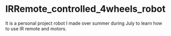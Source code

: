 # IRRemote_controlled_4wheels_robot

It is a personal project robot I made over summer during July to learn how to use IR remote and motors. 
